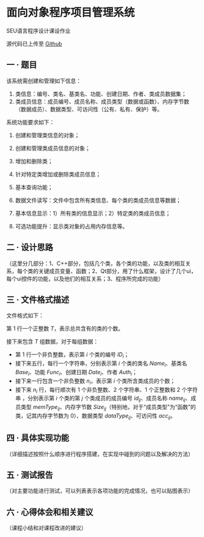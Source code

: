 # 面向对象程序项目管理系统 

 SEU语言程序设计课设作业 

源代码已上传至 [Github](https://github.com/Serissia/Qt_OOPManager)

## 一 · 题目

该系统需创建和管理如下信息：

1. 类信息：编号、类名、基类名、功能、创建日期、作者、类成员数据集；
2. 类成员信息：成员编号、成员名称、成员类型（数据或函数）、内存字节数（数据成员）、数据类型、可访问性（公有、私有、保护）等。 

系统功能要求如下：  

1. 创建和管理类信息的对象；  

2. 创建和管理类成员信息的对象；  

3. 增加和删除类；  

4. 针对特定类增加或删除类成员信息；  

5. 基本查询功能；  

6. 数据文件读写：文件中包含所有类信息、每个类的类成员信息等数据； 

7. 基本信息显示：1）所有类的信息显示；2）特定类的类成员信息；  

8. 可选功能提升：显示类对象的占用内存信息等。  

## 二 · 设计思路

（这里分几部分：1、C++部分，包括几个类，各个类的功能，以及类的相互关系，每个类的关键成员变量、函数；2、Qt部分，用了什么框架，设计了几个ui，每个ui控件的功能，以及他们的相互关系；3、程序所完成的功能）  

## 三 · 文件格式描述

文件格式如下：

第 $1$ 行一个正整数 $T$，表示总共含有的类的个数。

接下来包含 $T$ 组数据，对于每组数据：

- 第 $1$ 行一个非负整数，表示第 $i$ 个类的编号 $ID_{i}$；
- 接下来五行，每行一个字符串，分别表示第 $i$ 个类的类名 $Name_i$、基类名 $Base_i$、功能 $Func_i$、创建日期 $Date_i$、作者 $Auth_i$；
- 接下来一行包含一个非负整数 $n_i$，表示第 $i$ 个类所含类成员的个数；
- 接下来 $n_i$ 行，每行顺次有 $1$ 个非负整数、$2$ 个字符串、$1$ 个正整数和 $2$ 个字符串 ，分别表示第 $i$ 个类的第 $j$ 个类成员的成员编号 $id_{ij}$、成员名称 $name_{ij}$、成员类型 $memType_{ij}$、内存字节数 $Size_{ij}$（特别地，对于“成员类型”为“函数”的类，记其内存字节数为 $0$）、数据类型 $dataType_{ij}$、可访问性 $acc_{ij}$。

## 四 · 具体实现功能

（详细描述按照什么顺序进行程序搭建，在实现中碰到的问题以及解决的方法）

## 五 · 测试报告

（对主要功能进行测试，可以列表表示各项功能的完成情况，也可以贴图表示）

## 六 · 心得体会和相关建议

（课程小结和对课程改进的建议）